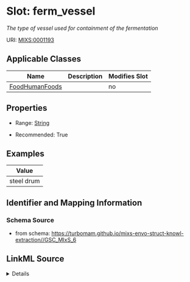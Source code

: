 # Slot: ferm_vessel


_The type of vessel used for containment of the fermentation_



URI: [MIXS:0001193](https://w3id.org/mixs/0001193)



<!-- no inheritance hierarchy -->




## Applicable Classes

| Name | Description | Modifies Slot |
| --- | --- | --- |
[FoodHumanFoods](FoodHumanFoods.md) |  |  no  |







## Properties

* Range: [String](String.md)

* Recommended: True






## Examples

| Value |
| --- |
| steel drum |

## Identifier and Mapping Information







### Schema Source


* from schema: https://turbomam.github.io/mixs-envo-struct-knowl-extraction//GSC_MIxS_6




## LinkML Source

<details>
```yaml
name: ferm_vessel
description: The type of vessel used for containment of the fermentation
title: fermentation vessel
notes:
- fermentation
examples:
- value: steel drum
from_schema: https://turbomam.github.io/mixs-envo-struct-knowl-extraction//GSC_MIxS_6
rank: 1000
slot_uri: MIXS:0001193
multivalued: false
alias: ferm_vessel
domain_of:
- FoodHumanFoods
range: string
recommended: true

```
</details>
